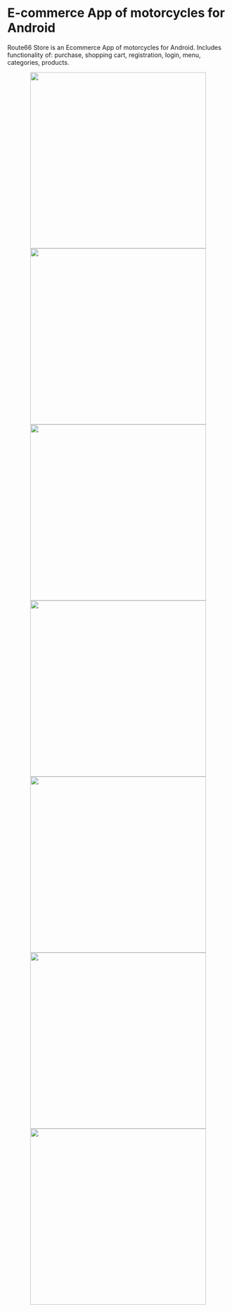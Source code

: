 # E-commerce App of motorcycles for Android

Route66 Store is an  Ecommerce App of motorcycles for Android. Includes functionality of: purchase, shopping cart, registration, login, menu, categories, products.

<div align="center">
    <img src="/Screen/1.png" width="400px"</img> 
    <img src="/Screen/2.png" width="400px"</img>  
    <img src="/Screen/3.PNG" width="400px"</img> 
    <img src="/Screen/4.PNG" width="400px"</img> 
    <img src="/Screen/5.PNG" width="400px"</img> 
    <img src="/Screen/6.PNG" width="400px"</img> 
    <img src="/Screen/7.png" width="400px"</img> 
</div>

